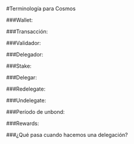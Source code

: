 #Terminología para Cosmos

###Wallet:

###Transacción:

###Validador:

###Delegador:

###Stake:

###Delegar:

###Redelegate:

###Undelegate:

###Período de unbond:

###Rewards:


###¿Qué pasa cuando hacemos una delegación?